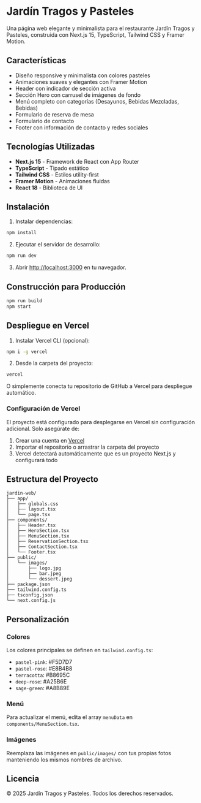 # Jardín Tragos y Pasteles

Una página web elegante y minimalista para el restaurante Jardín Tragos y Pasteles, construida con Next.js 15, TypeScript, Tailwind CSS y Framer Motion.

## Características

- Diseño responsive y minimalista con colores pasteles
- Animaciones suaves y elegantes con Framer Motion
- Header con indicador de sección activa
- Sección Hero con carrusel de imágenes de fondo
- Menú completo con categorías (Desayunos, Bebidas Mezcladas, Bebidas)
- Formulario de reserva de mesa
- Formulario de contacto
- Footer con información de contacto y redes sociales

## Tecnologías Utilizadas

- **Next.js 15** - Framework de React con App Router
- **TypeScript** - Tipado estático
- **Tailwind CSS** - Estilos utility-first
- **Framer Motion** - Animaciones fluidas
- **React 18** - Biblioteca de UI

## Instalación

1. Instalar dependencias:
```bash
npm install
```

2. Ejecutar el servidor de desarrollo:
```bash
npm run dev
```

3. Abrir [http://localhost:3000](http://localhost:3000) en tu navegador.

## Construcción para Producción

```bash
npm run build
npm start
```

## Despliegue en Vercel

1. Instalar Vercel CLI (opcional):
```bash
npm i -g vercel
```

2. Desde la carpeta del proyecto:
```bash
vercel
```

O simplemente conecta tu repositorio de GitHub a Vercel para despliegue automático.

### Configuración de Vercel

El proyecto está configurado para desplegarse en Vercel sin configuración adicional. Solo asegúrate de:

1. Crear una cuenta en [Vercel](https://vercel.com)
2. Importar el repositorio o arrastrar la carpeta del proyecto
3. Vercel detectará automáticamente que es un proyecto Next.js y configurará todo

## Estructura del Proyecto

```
jardin-web/
├── app/
│   ├── globals.css
│   ├── layout.tsx
│   └── page.tsx
├── components/
│   ├── Header.tsx
│   ├── HeroSection.tsx
│   ├── MenuSection.tsx
│   ├── ReservationSection.tsx
│   ├── ContactSection.tsx
│   └── Footer.tsx
├── public/
│   └── images/
│       ├── logo.jpg
│       ├── bar.jpeg
│       └── dessert.jpeg
├── package.json
├── tailwind.config.ts
├── tsconfig.json
└── next.config.js
```

## Personalización

### Colores

Los colores principales se definen en `tailwind.config.ts`:
- `pastel-pink`: #F5D7D7
- `pastel-rose`: #E8B4B8
- `terracotta`: #B8695C
- `deep-rose`: #A25B6E
- `sage-green`: #A8B89E

### Menú

Para actualizar el menú, edita el array `menuData` en `components/MenuSection.tsx`.

### Imágenes

Reemplaza las imágenes en `public/images/` con tus propias fotos manteniendo los mismos nombres de archivo.

## Licencia

© 2025 Jardín Tragos y Pasteles. Todos los derechos reservados.
